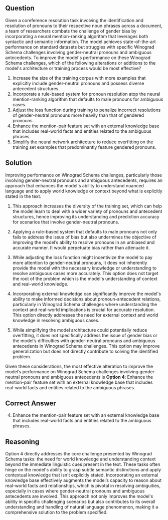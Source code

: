 ## Question
Given a coreference resolution task involving the identification and resolution of pronouns to their respective noun phrases across a document, a team of researchers combats the challenge of gender bias by incorporating a neural mention-ranking algorithm that leverages both syntactic and semantic information. The model achieves state-of-the-art performance on standard datasets but struggles with specific Winograd Schema challenges involving gender-neutral pronouns and ambiguous antecedents. To improve the model's performance on these Winograd Schema challenges, which of the following alterations or additions to the model's architecture or training process would be most effective?

1. Increase the size of the training corpus with more examples that explicitly include gender-neutral pronouns and possess diverse antecedent structures.
2. Incorporate a rule-based system for pronoun resolution atop the neural mention-ranking algorithm that defaults to male pronouns for ambiguous cases.
3. Adjust the loss function during training to penalize incorrect resolutions of gender-neutral pronouns more heavily than that of gendered pronouns.
4. Enhance the mention-pair feature set with an external knowledge base that includes real-world facts and entities related to the ambiguous phrases.
5. Simplify the neural network architecture to reduce overfitting on the training set examples that predominantly feature gendered pronouns.

## Solution
Improving performance on Winograd Schema challenges, particularly those involving gender-neutral pronouns and ambiguous antecedents, requires an approach that enhances the model's ability to understand nuanced language and to apply world knowledge or context beyond what is explicitly stated in the text. 

1. This approach increases the diversity of the training set, which can help the model learn to deal with a wider variety of pronouns and antecedent structures, hence improving its understanding and prediction accuracy for scenarios that involve gender-neutral pronouns.

2. Applying a rule-based system that defaults to male pronouns not only fails to address the issue of bias but also undermines the objective of improving the model’s ability to resolve pronouns in an unbiased and accurate manner. It would perpetuate bias rather than attenuate it.

3. While adjusting the loss function might incentivize the model to pay more attention to gender-neutral pronouns, it does not inherently provide the model with the necessary knowledge or understanding to resolve ambiguous cases more accurately. This option does not target the root of the problem which is the model's understanding of context and real-world knowledge.

4. Incorporating external knowledge can significantly improve the model's ability to make informed decisions about pronoun-antecedent relations, particularly in Winograd Schema challenges where understanding the context and real-world implications is crucial for accurate resolution. This option directly addresses the need for external context and world knowledge in resolving ambiguous cases.

5. While simplifying the model architecture could potentially reduce overfitting, it does not specifically address the issue of gender bias or the model’s difficulties with gender-neutral pronouns and ambiguous antecedents in Winograd Schema challenges. This option may improve generalization but does not directly contribute to solving the identified problem.

Given these considerations, the most effective alteration to improve the model’s performance on Winograd Schema challenges involving gender-neutral pronouns and ambiguous antecedents is **Option 4**: Enhance the mention-pair feature set with an external knowledge base that includes real-world facts and entities related to the ambiguous phrases.

## Correct Answer
4. Enhance the mention-pair feature set with an external knowledge base that includes real-world facts and entities related to the ambiguous phrases.

## Reasoning
Option 4 directly addresses the core challenge presented by Winograd Schema tasks: the need for world knowledge and understanding context beyond the immediate linguistic cues present in the text. These tasks often hinge on the model's ability to grasp subtle semantic distinctions and apply contextual knowledge that isn't explicitly stated. Incorporating an external knowledge base effectively augments the model’s capacity to reason about real-world facts and relationships, which is pivotal in resolving ambiguities, especially in cases where gender-neutral pronouns and ambiguous antecedents are involved. This approach not only improves the model's ability in specific challenging scenarios but also contributes to its overall understanding and handling of natural language phenomenon, making it a comprehensive solution to the problem specified.
